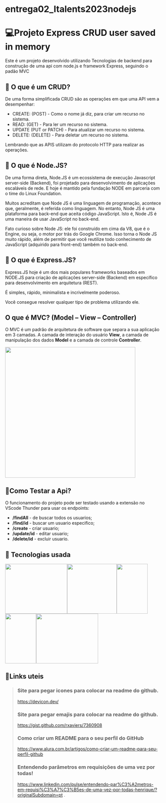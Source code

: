 # entrega02_Italents2023nodejs
# :computer:Projeto Express CRUD user saved in memory

Este é um projeto desenvolvido utilizando Tecnologias de backend para construção de uma api com node.js e framework Express, seguindo o padão MVC

##  :key: O que é um CRUD?

De uma forma simplificada CRUD são as operações em que uma API vem a desempenhar: 

- CREATE: (POST) - Como o nome já diz, para criar um recurso no sistema.
- READ: (GET) - Para ler um recurso no sistema.
- UPDATE (PUT or PATCH) - Para atualizar um recurso no sistema.
- DELETE: (DELETE) - Para deletar um recurso no sistema.

Lembrando que as APIS utilizam do protocolo HTTP para realizar as operações.

##  :key: O que é Node.JS?

De uma forma direta, Node.JS é um ecossistema de execução Javascript server-side (Backend), foi projetado para desenvolvimento de aplicações escaláveis de rede. 
E hoje é mantido pela fundação NODE em parceria com o time do Linux Foundation.

Muitos acreditam que Node JS é uma linguagem de programação, acontece que, geralmente, é referida como linguagem. No entanto, Node JS é uma plataforma para back-end que aceita código JavaScript. Isto é, Node JS é uma maneira de usar JavaScript no back-end.

Fato curioso sobre Node JS: ele foi construído em cima da V8, que é o Engine, ou seja, o motor  por trás do Google Chrome. Isso torna o Node JS muito rápido, além de permitir que você reutilize todo conhecimento de JavaScript (adquirido para front-end) também no back-end.

##  :key: O que é Express.JS?

Express.JS hoje é um dos mais populares frameworks baseados em NODE.JS para criação de aplicações server-side (Backend) em específico para desenvolvimento em arquitetura (REST).

É simples, rápido, minimalista e incrivelmente poderoso.

Você consegue resolver qualquer tipo de problema utilizando ele.

## O que é MVC? (Model – View – Controller)

O MVC é um padrão de arquitetura de software que separa a sua aplicação em 3 camadas. A camada de interação do usuário **View**, a camada de manipulação dos dados **Model** e a camada de controle **Controller**.

<img src="https://img.portalgsti.com.br/cVaESgZSfs_B5NNehEEgYq3XVJ0=/708x0/https://www.portalgsti.com.br/media/uploads/fernandopalma/mvc.jpg" width="420px" />
 


##  :key:Como Testar a Api?

O funcionamento do projeto  pode ser testado usando a extensão no VScode Thunder para usar os endpoints:
>
- **/findAll** -  de buscar todos os usuarios;
- **/find/id** - buscar um usuario especifico;
- **/create**  - criar usuario;
- **/update/id** - editar usuario;
- **/delete/id** - excluir usuario.
> 

##  :hammer: Tecnologias usada
<img src="https://cdn.jsdelivr.net/gh/devicons/devicon/icons/nodejs/nodejs-original-wordmark.svg" width="200" height="160" /><img src="https://cdn.jsdelivr.net/gh/devicons/devicon/icons/express/express-original.svg" width="160" height="160" /><img src="https://cdn.jsdelivr.net/gh/devicons/devicon/icons/javascript/javascript-original.svg" width="100" height="160" /><img src="https://cdn.jsdelivr.net/gh/devicons/devicon/icons/github/github-original-wordmark.svg" width="100" height="160" /><img src="https://cdn.jsdelivr.net/gh/devicons/devicon/icons/vscode/vscode-original-wordmark.svg" width="200" height="160" />

##  :beer:Links uteis
          
> ### Site para pegar icones para colocar na readme do github.
> https://devicon.dev/
> ### Site para pegar emajis para colocar na readme do github.
> https://gist.github.com/rxaviers/7360908          
> ### Como criar um README para o seu perfil do GitHub
> https://www.alura.com.br/artigos/como-criar-um-readme-para-seu-perfil-github
> ### Entendendo parâmetros em requisições de uma vez por todas!
> https://www.linkedin.com/pulse/entendendo-par%C3%A2metros-em-requisi%C3%A7%C3%B5es-de-uma-vez-por-todas-henrique/?originalSubdomain=pt
.
